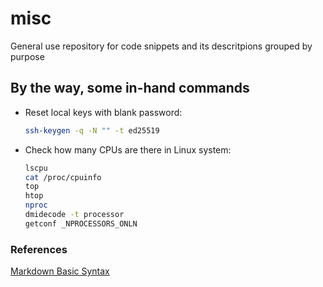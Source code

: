 
# misc

General use repository for code snippets and its descritpions grouped by purpose

## By the way, some in-hand commands
- Reset local keys with blank password:
    ```bash
    ssh-keygen -q -N "" -t ed25519
    ```

- Check how many CPUs are there in Linux system:
    ```bash
    lscpu 
    cat /proc/cpuinfo
    top 
    htop 
    nproc 
    dmidecode -t processor 
    getconf _NPROCESSORS_ONLN 
    ```

### References
[Markdown Basic Syntax](https://www.markdownguide.org/basic-syntax/)
